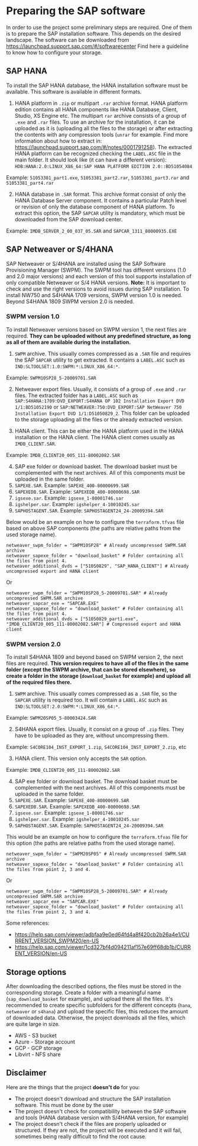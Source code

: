 # Preparing the SAP software

In order to use the project some preliminary steps are required. One of them is to prepare the SAP installation software. This depends on the desired landscape.
The software can be downloaded from https://launchpad.support.sap.com/#/softwarecenter
Find here a guideline to know how to configure your storage.

## SAP HANA

To install the SAP HANA database, the HANA installation software must be available. This software is available in different formats.

1. HANA platform in `.zip` or multipart `.rar` archive format. HANA platform edition contains all HANA components like HANA Database, Client, Studio, XS Engine etc. The multipart `rar` archive consists of a group of `.exe` and `.rar` files. To use an archive for the installation, it can be uploaded as it is (uploading all the files to the storage) or after extracting the contents with any compression tools (`unrar` for example. Find more information about how to extract in: https://launchpad.support.sap.com/#/notes/0001791258). The extracted HANA platform can be recognized checking the `LABEL.ASC` file in the main folder. It should look like (it can have a different version): `HDB:HANA:2.0:LINUX_X86_64:SAP HANA PLATFORM EDITION 2.0::BD51054084`

  Example: `51053381_part1.exe`, `51053381_part2.rar`, `51053381_part3.rar` and `51053381_part4.rar`

2. HANA database in `.SAR` format. This archive format consist of only the HANA Database Server component. It contains a particular Patch level or revision of only the database component of HANA platform. To extract this option, the SAP `SAPCAR` utility is mandatory, which must be downloaded from the SAP download center.

  Example: `IMDB_SERVER_2_00_037_05.SAR` and `SAPCAR_1311_80000935.EXE`

## SAP Netweaver or S/4HANA

SAP Netweaver or S/4HANA are installed using the SAP Software Provisioning Manager (SWPM). The SWPM tool has different versions (1.0 and 2.0 major versions) and each version of this tool supports installation of only compatible Netweaver or S/4 HANA versions. **Note:** It is important to check and use the right versions to avoid issues during SAP installation. To install NW750 and S4HANA 1709 versions, SWPM version 1.0 is needed. Beyond S4HANA 1809 SWPM version 2.0 is needed.

### SWPM version 1.0

To install Netweaver versions based on SWPM version 1, the next files are required. **They can be uploaded without any predefined structure, as long as all of them are available during the installation.**

1. `SWPM` archive. This usually comes compressed as a `.SAR` file and requires the SAP `SAPCAR` utility to get extracted. It contains a `LABEL.ASC` such as `IND:SLTOOLSET:1.0:SWPM:*:LINUX_X86_64:*`.

  Example: `SWPM10SP28_5-20009701.SAR`

2. Netweaver export files. Usually, it consists of a group of `.exe` and `.rar` files. The extracted folder has a `LABEL.ASC` such as `SAP:S4HANA:1709:DVD_EXPORT:S4HANA OP 102 Installation Export DVD 1/1:BD51052190` or `SAP:NETWEAVER:750:DVD_EXPORT:SAP NetWeaver 750 Installation Export DVD 1/1:D51050829_2`. This folder can be uploaded to the storage uploading all the files or the already extracted version.

3. HANA client. This can be either the HANA platform used in the HANA installation or the HANA client. The HANA client comes usually as `IMDB_CLIENT.SAR`.

  Example: `IMDB_CLIENT20_005_111-80002082.SAR`

4. SAP exe folder or download basket. The download basket must be complemented with the next archives. All of this components must be uploaded in the same folder.
  1. `SAPEXE.SAR`. Example: `SAPEXE_400-80000699.SAR`
  2. `SAPEXEDB.SAR`. Example: `SAPEXEDB_400-80000698.SAR`
  3. `igsexe.sar`. Example: `igsexe_1-80001746.sar`
  4. `igshelper.sar`. Example: `igshelper_4-10010245.sar`
  5. `SAPHOSTAGENT.SAR`. Example: `SAPHOSTAGENT24_24-20009394.SAR`

Below would be an example on how to configure the `terraform.tfvas` file based on above SAP components (the paths are relative paths from the used storage name).

```
netweaver_swpm_folder = "SWPM10SP28" # Already uncompressed SWPM.SAR archive
netweaver_sapexe_folder = "download_basket" # Folder containing all the files from point 4.
netweaver_additional_dvds = ["51050829", "SAP_HANA_CLIENT"] # Already uncompressed export and HANA client
```

Or

```
netweaver_swpm_folder = "SWPM10SP28_5-20009701.SAR" # Already uncompressed SWPM.SAR archive
netweaver_sapcar_exe = "SAPCAR.EXE"
netweaver_sapexe_folder = "download_basket" # Folder containing all the files from point 4.
netweaver_additional_dvds = ["51050829_part1.exe", "IMDB_CLIENT20_005_111-80002082.SAR"] # Compressed export and HANA client
```

### SWPM version 2.0

To install S4HANA 1809 and beyond based on SWPM version 2, the next files are required. **This version requires to have all of the files in the same folder (except the SWPM archive, that can be stored elsewhere), so create a folder in the storage (`download_basket` for example) and upload all of the required files there.**

1. `SWPM` archive. This usually comes compressed as a `.SAR` file, so the `SAPCAR` utility is required too. It will contain a `LABEL.ASC` such as `IND:SLTOOLSET:2.0:SWPM:*:LINUX_X86_64:*`.

  Example: `SWPM20SP05_5-80003424.SAR`

2. S4HANA export files. Usually, it consist on a group of `.zip` files. They have to be uploaded as they are, without uncompressing them.

  Example: `S4CORE104_INST_EXPORT_1.zip`, `S4CORE104_INST_EXPORT_2.zip`, etc

3. HANA client. This version only accepts the `SAR` option.

  Example: `IMDB_CLIENT20_005_111-80002082.SAR`

4. SAP exe folder or download basket. The download basket must be complemented with the next archives. All of this components must be uploaded in the same folder.
  1. `SAPEXE.SAR`. Example: `SAPEXE_400-80000699.SAR`
  2. `SAPEXEDB.SAR`. Example: `SAPEXEDB_400-80000698.SAR`
  3. `igsexe.sar`. Example: `igsexe_1-80001746.sar`
  4. `igshelper.sar`. Example: `igshelper_4-10010245.sar`
  5. `SAPHOSTAGENT.SAR`. Example: `SAPHOSTAGENT24_24-20009394.SAR`

This would be an example on how to configure the `terraform.tfvas` file for this option (the paths are relative paths from the used storage name).

```
netweaver_swpm_folder = "SWPM20SP05" # Already uncompressed SWPM.SAR archive
netweaver_sapexe_folder = "download_basket" # Folder containing all the files from point 2, 3 and 4.
```

Or

```
netweaver_swpm_folder = "SWPM10SP28_5-20009701.SAR" # Already uncompressed SWPM.SAR archive
netweaver_sapcar_exe = "SAPCAR.EXE"
netweaver_sapexe_folder = "download_basket" # Folder containing all the files from point 2, 3 and 4.
```

Some references:
- https://help.sap.com/viewer/adbfaa9e0ed64fd4a8f420cb2b26a4e1/CURRENT_VERSION_SWPM20/en-US
- https://help.sap.com/viewer/1cd327bf4d094211af157e69ff68db1b/CURRENT_VERSION/en-US


## Storage options

After downloading the described options, the files must be stored in the corresponding storage. Create a folder with a meaningful name (`sap_download_basket` for example), and upload there all the files. It's recommended to create specific subfolders for the different concepts (`hana`, `netweaver` or `s4hana`) and upload the specific files, this reduces the amount of downloaded data. Otherwise, the project downloads all the files, which are quite large in size.

- AWS - S3 bucket
- Azure - Storage account
- GCP - GCP storage
- Libvirt - NFS share

## Disclaimer

Here are the things that the project **doesn't do** for you:

- The project doesn't download and structure the SAP installation software. This must be done by the user
- The project doesn't check for compatibility between the SAP software and tools (HANA database version with S/4HANA version, for example)
- The project doesn't check if the files are properly uploaded or structured. If they are not, the project will be executed and it will fail, sometimes being really difficult to find the root cause.
